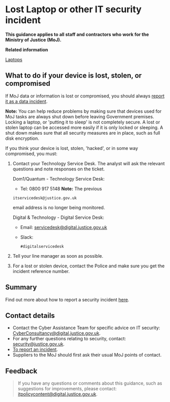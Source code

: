 # Lost Laptop or other IT security incident

**This guidance applies to all staff and contractors who work for the Ministry of Justice \(MoJ\).**

**Related information**  


[Laptops](laptops.md)

## What to do if your device is lost, stolen, or compromised

If MoJ data or information is lost or compromised, you should always [report it as a data incident](https://intranet.justice.gov.uk/guidance/security/report-a-security-incident/).

**Note:** You can help reduce problems by making sure that devices used for MoJ tasks are always shut down before leaving Government premises. Locking a laptop, or 'putting it to sleep' is not completely secure. A lost or stolen laptop can be accessed more easily if it is only locked or sleeping. A shut down makes sure that all security measures are in place, such as full disk encryption.

If you think your device is lost, stolen, 'hacked', or in some way compromised, you must:

1.  Contact your Technology Service Desk. The analyst will ask the relevant questions and note responses on the ticket.

    Dom1/Quantum - Technology Service Desk:

    -   Tel: 0800 917 5148
    **Note:** The previous

    ```
    itservicedesk@justice.gov.uk
    ```

    email address is no longer being monitored.



    Digital &amp; Technology - Digital Service Desk:

    -   Email: [servicedesk@digital.justice.gov.uk](mailto:servicedesk@digital.justice.gov.uk)
    -   Slack:

        ```
        #digitalservicedesk
        ```

2.  Tell your line manager as soon as possible.

3.  For a lost or stolen device, contact the Police and make sure you get the incident reference number.


## Summary

Find out more about how to report a security incident [here](https://intranet.justice.gov.uk/guidance/security/report-a-security-incident/).

## Contact details

-   Contact the Cyber Assistance Team for specific advice on IT security: [CyberConsultancy@digital.justice.gov.uk](mailto:CyberConsultancy@digital.justice.gov.uk).
-   For any further questions relating to security, contact: [security@justice.gov.uk](mailto:security@justice.gov.uk).
-   [To report an incident](reporting-an-incident.md).
-   Suppliers to the MoJ should first ask their usual MoJ points of contact.

## Feedback

> If you have any questions or comments about this guidance, such as suggestions for improvements, please contact: [itpolicycontent@digital.justice.gov.uk](mailto:itpolicycontent@digital.justice.gov.uk).

